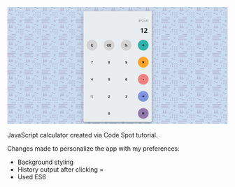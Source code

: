 ![](images/calculator.png)

JavaScript calculator created via Code Spot tutorial.

Changes made to personalize the app with my preferences:

- Background styling
- History output after clicking =
- Used ES6
